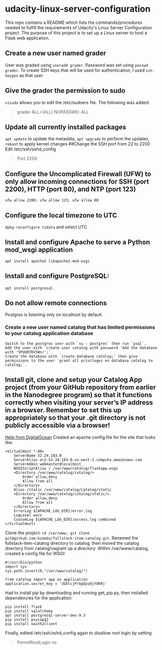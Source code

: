 # udacity-linux-server-configuration
This repo contains a README which lists the commands/procedures needed to fulfill the requirements of Udacity's Linux Server Configuration project. The purpose of this project is to set up a Linux server to host a Flask web application.

## Create a new user named grader
User was graded using `useradd grader`. Password was set using `passwd grader`. To create SSH keys that will be used for authentication, I used `ssh-keygen` as that user.
## Give the grader the permission to sudo
`visudo` allows you to edit the /etc/sudoers file. The following was added: 
>grader  ALL=(ALL) NOPASSWD: ALL

## Update all currently installed packages
`apt update` to update the metadata, `apt upgrade` to perform the updates, `reboot` to apply kernel changes
##Change the SSH port from 22 to 2200
Edit /etc/ssh/sshd_config 
>Port 2200

## Configure the Uncomplicated Firewall (UFW) to only allow incoming connections for SSH (port 2200), HTTP (port 80), and NTP (port 123)
`ufw allow 2200; ufw allow 123; ufw allow 80`
## Configure the local timezone to UTC
`dpkg-reconfigure tzdata` and select UTC
## Install and configure Apache to serve a Python mod_wsgi application
`apt install apache2 libapache2-mod-wsgi`
## Install and configure PostgreSQL:
`apt install postgresql`. 
## Do not allow remote connections
Postgres is listening only on localhost by default.
### Create a new user named catalog that has limited permissions to your catalog application database

    Switch to the postgres user with `su - postgres` then run `psql`. 
    Add the user with `create user catalog with password 'Add the database with '5PUURTKV5Wsr';`. 
    Create the database with `create database catalog;` then give permissions to the user `grant all privileges on database catalog to catalog;`.
    
## Install git, clone and setup your Catalog App project (from your GitHub repository from earlier in the Nanodegree program) so that it functions correctly when visiting your server’s IP address in a browser. Remember to set this up appropriately so that your .git directory is not publicly accessible via a browser! 

[Help from DigitalOcean](https://www.google.com/url?sa=t&rct=j&q=&esrc=s&source=web&cd=4&cad=rja&uact=8&ved=0ahUKEwiSzoXevvTRAhVKOSYKHXcvAskQFggyMAM&url=https%3A%2F%2Fwww.digitalocean.com%2Fcommunity%2Ftutorials%2Fhow-to-deploy-a-flask-application-on-an-ubuntu-vps&usg=AFQjCNGutS1Ufl5TuhsY-RAUJrPmerKpMA&sig2=xQkvf4FmGEU9s0BibSVyCQ)
Created an apache config file for the site that looks like:

    <VirtualHost *:80>
        ServerName 52.24.183.0
        ServerAlias ec2-52-24-183-0.us-west-2.compute.amazonaws.com
        ServerAdmin webmaster@localhost
        WSGIScriptAlias / /var/www/catalog/flaskapp.wsgi
        <Directory /var/www/catalog/catalog/>
            Order allow,deny
            Allow from all
        </Directory>
        Alias /static /var/www/catalog/catalog/static
        <Directory /var/www/catalog/catalog/static/>
            Order allow,deny
            Allow from all
        </Directory>
        ErrorLog ${APACHE_LOG_DIR}/error.log
        LogLevel warn
        CustomLog ${APACHE_LOG_DIR}/access.log combined
    </VirtualHost>

Clone the project:
`cd /var/www; git clone git@github.com:kimobu/fullstack-item-catalog.git`. Renamed the fullstack-item-catalog directory to catalog, then moved the catalog directory from catalog/vagrant up a directory. Within /var/www/catalog, created a config file for WSGI:

    #!/usr/bin/python
    import sys
    sys.path.insert(0,"/var/www/catalog/")
    
    from catalog import app as application
    application.secret_key = '3GblcjPrbpQzo8jYOKRj'
    
Had to install pip by downloading and running get_pip.py, then installed dependencies for the application:

    pip install flask
    pip install sqlalchemy
    apt install postgresql-server-dev-9.3
    pip install psycopg2
    pip install oauth2client


Finally, edited /etc/ssh/sshd_config again to disallow root login by setting
> PermitRootLogin no

